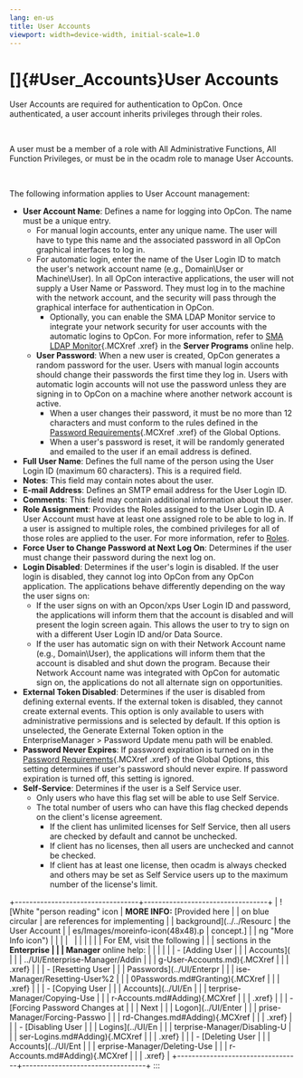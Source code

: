 ```yaml
---
lang: en-us
title: User Accounts
viewport: width=device-width, initial-scale=1.0
---
```


#  []{#User_Accounts}User Accounts 
User Accounts are required for authentication to
OpCon. Once authenticated, a user account
inherits privileges through their roles.

 

A user must be a member of a role with All Administrative Functions, All
Function Privileges, or must be in the ocadm role to manage User
Accounts.

 

The following information applies to User Account management:

-   **User Account Name**: Defines a name for logging into
    OpCon. The name must be a unique entry.
    -   For manual login accounts, enter any unique name. The user will
        have to type this name and the associated password in all
        OpCon graphical interfaces to log in.
    -   For automatic login, enter the name of the User Login ID to
        match the user\'s network account name (e.g., Domain\\User or
        Machine\\User). In all OpCon
        interactive applications, the user will not supply a User Name
        or Password. They must log in to the machine with the network
        account, and the security will pass through the graphical
        interface for authentication in
        OpCon.
        -   Optionally, you can enable the SMA LDAP Monitor service to
            integrate your network security for user accounts with the
            automatic logins to OpCon. For
            more information, refer to [SMA LDAP             Monitor](../Server-Programs/Optional-Components.md#SMA){.MCXref
            .xref} in the **Server Programs** online help.
    -   **User Password**: When a new user is created,
        OpCon generates a random password for
        the user. Users with manual login accounts should change their
        passwords the first time they log in. Users with automatic login
        accounts will not use the password unless they are signing in to
        OpCon on a machine where another
        network account is active.
        -   When a user changes their password, it must be no more than
            12 characters and must conform to the rules defined in the
            [Password Requirements](Password-Requirements.md){.MCXref
            .xref} of the Global Options.
        -   When a user\'s password is reset, it will be randomly
            generated and emailed to the user if an email address is
            defined.
-   **Full User Name**: Defines the full name of the person using the
    User Login ID (maximum 60 characters). This is a required field.
-   **Notes**: This field may contain notes about the user.
-   **E-mail Address**: Defines an SMTP email address for the User Login
    ID.
-   **Comments**: This field may contain additional information about
    the user.
-   **Role Assignment**: Provides the Roles assigned to the User Login
    ID. A User Account must have at least one assigned role to be able
    to log in. If a user is assigned to multiple roles, the combined
    privileges for all of those roles are applied to the user. For more
    information, refer to [Roles](Roles.md).
-   **Force User to Change Password at Next Log On**: Determines if the
    user must change their password during the next log on.
-   **Login Disabled**: Determines if the user\'s login is disabled. If
    the user login is disabled, they cannot log into
    OpCon from any
    OpCon application. The applications
    behave differently depending on the way the user signs on:
    -   If the user signs on with an Opcon/xps User Login ID and
        password, the applications will inform them that the account is
        disabled and will present the login screen again. This allows
        the user to try to sign on with a different User Login ID and/or
        Data Source.
    -   If the user has automatic sign on with their Network Account
        name (e.g., Domain\\User), the applications will inform them
        that the account is disabled and shut down the program. Because
        their Network Account name was integrated with
        OpCon for automatic sign on, the
        applications do not all alternate sign on opportunities.
-   **External Token Disabled**: Determines if the user is disabled from
    defining external events. If the external token is disabled, they
    cannot create external events. This option is only available to
    users with administrative permissions and is selected by default. If
    this option is unselected, the Generate External Token option in the
    EnterpriseManager \> Password Update menu path will be enabled.
-   **Password Never Expires**: If password expiration is turned on in
    the [Password Requirements](Password-Requirements.md){.MCXref
    .xref} of the Global Options, this setting determines if user\'s
    password should never expire. If password expiration is turned off,
    this setting is ignored.
-   **Self-Service**: Determines if the user is a Self Service user.
    -   Only users who have this flag set will be able to use Self
        Service.
    -   The total number of users who can have this flag checked depends
        on the client\'s license agreement.
        -   If the client has unlimited licenses for Self Service, then
            all users are checked by default and cannot be unchecked.
        -   If client has no licenses, then all users are unchecked and
            cannot be checked.
        -   If client has at least one license, then ocadm is always
            checked and others may be set as Self Service users up to
            the maximum number of the license\'s limit.

+----------------------------------+----------------------------------+
| ![White \"person reading\" icon  | **MORE INFO:** [Provided here    | | on blue circular                 | are references for implementing  |
| background](../../Resourc        | the User Account                 |
| es/Images/moreinfo-icon(48x48).p | concept.]            |
| ng "More Info icon") |                                  |
|                                  |                                  |
|                                  |                                  |
|                                  | For EM, visit the following      |
|                                  | sections in the **Enterprise     |
|                                  | Manager** online help:           |
|                                  |                                  |
|                                  | -   [Adding User                 | |                                  |     Accounts](                   |
|                                  | ../UI/Enterprise-Manager/Addin |
|                                  | g-User-Accounts.md){.MCXref |
|                                  |     .xref}                       |
|                                  | -   [Resetting User              | |                                  |     Passwords](../UI/Enterpr     |
|                                  | ise-Manager/Resetting-User%2 |
|                                  | 0Passwords.md#Granting){.MCXref |
|                                  |     .xref}                       |
|                                  | -   [Copying User                | |                                  |     Accounts](../UI/En           |
|                                  | terprise-Manager/Copying-Use |
|                                  | r-Accounts.md#Adding){.MCXref |
|                                  |     .xref}                       |
|                                  | -   [Forcing Password Changes at | |                                  |     Next                         |
|                                  |     Logon](../UI/Enter           |
|                                  | prise-Manager/Forcing-Passwo |
|                                  | rd-Changes.md#Adding){.MCXref |
|                                  |     .xref}                       |
|                                  | -   [Disabling User              | |                                  |     Logins](../UI/En             |
|                                  | terprise-Manager/Disabling-U |
|                                  | ser-Logins.md#Adding){.MCXref |
|                                  |     .xref}                       |
|                                  | -   [Deleting User               | |                                  |     Accounts](../UI/Ent          |
|                                  | erprise-Manager/Deleting-Use |
|                                  | r-Accounts.md#Adding){.MCXref |
|                                  |     .xref}                       |
+----------------------------------+----------------------------------+
:::

 

